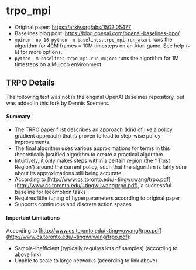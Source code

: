 # trpo_mpi

- Original paper: https://arxiv.org/abs/1502.05477
- Baselines blog post: https://blog.openai.com/openai-baselines-ppo/
- `mpirun -np 16 python -m baselines.trpo_mpi.run_atari` runs the algorithm for 40M frames = 10M timesteps on an Atari game. See help (`-h`) for more options.
- `python -m baselines.trpo_mpi.run_mujoco` runs the algorithm for 1M timesteps on a Mujoco environment.

## TRPO Details

The following text was not in the original OpenAI Baselines repository, but was added in this fork by Dennis Soemers.

#### Summary

- The TRPO paper first describes an approach (kind of like a policy gradient approach) that is proven to lead to step-wise policy improvements.
- The final algorithm uses various approximations for terms in this theoretically justified algorithm to create a practical algorithm.
- Intuitively, it only makes steps within a certain region (the ''Trust Region') around the current policy, such that the algorithm is fairly sure about its approximations still being accurate.
- According to [http://www.cs.toronto.edu/~tingwuwang/trpo.pdf](http://www.cs.toronto.edu/~tingwuwang/trpo.pdf), a successful baseline for locomotion tasks
- Requires little tuning of hyperparameters according to original paper
- Supports continuous and discrete action spaces

#### Important Limitations

According to [http://www.cs.toronto.edu/~tingwuwang/trpo.pdf](http://www.cs.toronto.edu/~tingwuwang/trpo.pdf):

- Sample-inefficient (typically requires lots of samples) (according to above link)
- Unable to scale to large networks (according to link above)
